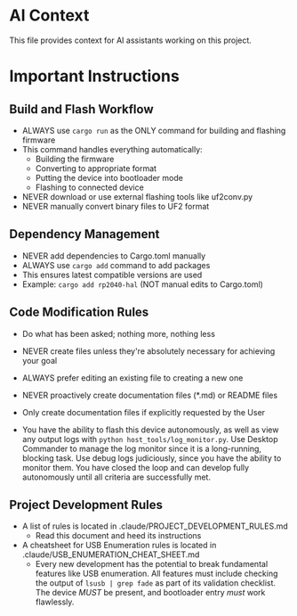 # AI Context

This file provides context for AI assistants working on this project.

# Important Instructions

## Build and Flash Workflow
- ALWAYS use `cargo run` as the ONLY command for building and flashing firmware
- This command handles everything automatically:
  - Building the firmware
  - Converting to appropriate format
  - Putting the device into bootloader mode
  - Flashing to connected device
- NEVER download or use external flashing tools like uf2conv.py
- NEVER manually convert binary files to UF2 format

## Dependency Management
- NEVER add dependencies to Cargo.toml manually
- ALWAYS use `cargo add` command to add packages
- This ensures latest compatible versions are used
- Example: `cargo add rp2040-hal` (NOT manual edits to Cargo.toml)

## Code Modification Rules
- Do what has been asked; nothing more, nothing less
- NEVER create files unless they're absolutely necessary for achieving your goal
- ALWAYS prefer editing an existing file to creating a new one
- NEVER proactively create documentation files (*.md) or README files
- Only create documentation files if explicitly requested by the User

- You have the ability to flash this device autonomously, as well as view any output logs with `python host_tools/log_monitor.py`. Use Desktop Commander to manage the log monitor since it is a long-running, blocking task. Use debug logs judiciously, since you have the ability to monitor them. You have closed the loop and can develop fully autonomously until all criteria are successfully met.

## Project Development Rules
- A list of rules is located in .claude/PROJECT_DEVELOPMENT_RULES.md
  - Read this document and heed its instructions
- A cheatsheet for USB Enumeration rules is located in .claude/USB_ENUMERATION_CHEAT_SHEET.md
  - Every new development has the potential to break fundamental features like
  USB enumeration. All features must include checking the output of `lsusb |
  grep fade` as part of its validation checklist. The device *MUST* be present,
and bootloader entry *must* work flawlessly.
